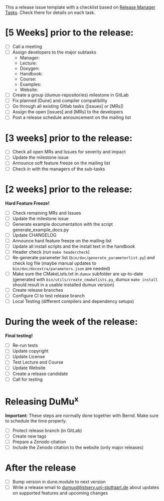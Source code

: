 <!--
This form is for release issue ONLY!
If you're looking for help check out the [readme](/README.md).
-->
This a release issue template with a checklist based on [Release Manager Tasks](https://git.iws.uni-stuttgart.de/dumux-repositories/dumux/-/wikis/Release-Manager-Tasks). Check there for details on each task.
# [5 Weeks] prior to the release:
- [ ]  Call a meeting
- [ ]  Assign developers to the major subtasks
    - Manager:
    - Lecture:
    - Doxygen:
    - Handbook:
    - Course:
    - Examples:
    - Website:
- [ ]  Create a group (dumux-repositories) milestone in GitLab
- [ ]  Fix planned [Dune] and compiler compatibility
- [ ]  Go through all existing Gitlab tasks ([issues] or [MRs])
- [ ]  Assign the open [issues] and [MRs] to the developers
- [ ]  Post a release schedule announcement on the mailing list

# [3 weeks] prior to the release:
- [ ]  Check all open MRs and Issues for severity and impact
- [ ]  Update the milestone issue
- [ ]  Announce soft feature freeze on the mailing list
- [ ]  Check in with the managers of the sub-tasks

# [2 weeks] prior to the release:
__Hard Feature Freeze!__
- [ ]  Check remaining MRs and Issues
- [ ]  Update the milestone issue
- [ ]  Generate example documentation with the script generate_example_docs.py
- [ ]  Update CHANGELOG
- [ ]  Announce hard feature freeze on the mailing list
- [ ]  Update all install scripts and the install text in the handbook
- [ ]  Header check (run `make headercheck`)
- [ ]  Re-generate parameter list (`bin/doc/generate_parameterlist.py`) and check log file (maybe manual updates to `bin/doc/docextra/parameters.json` are needed)
- [ ]  Make sure the CMakeLists.txt in `dumux` subfolder are up-to-date (generated with `bin/utils/create_cmakelists.py`, dumux `make install` should result in a usable installed dumux version)
- [ ]  Create release branches
- [ ]  Configure CI to test release branch
- [ ]  Local Testing (different compilers and dependency setups)

# During the week of the release:
__Final testing!__
- [ ]  Re-run tests
- [ ]  Update copyright
- [ ]  Update License
- [ ]  Test Lecture and Course
- [ ]  Update Website
- [ ]  Create a release candidate
- [ ]  Call for testing

# Releasing DuMu<sup>x</sup>
__Important:__ These steps are normally done together with Bernd. Make sure to schedule the time properly.
- [ ]  Protect release branch (in GitLab)
- [ ]  Create new tags
- [ ]  Prepare a Zenodo citation
- [ ]  Include the Zenodo citation to the website (only major releases)

# After the release
- [ ]  Bump version in dune.module to next version
- [ ]  Write a release email to dumux@listserv.uni-stuttgart.de about updates on supported features and upcoming changes

